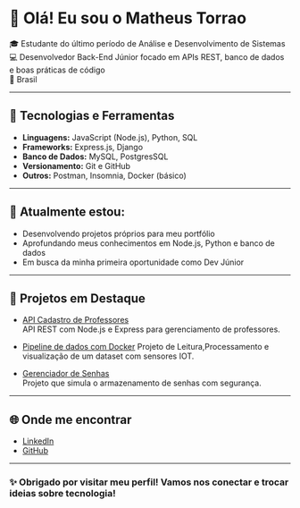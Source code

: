 # 👋 Olá! Eu sou o Matheus Torrao

🎓 Estudante do último período de Análise e Desenvolvimento de Sistemas  
💻 Desenvolvedor Back-End Júnior focado em APIs REST, banco de dados e boas práticas de código  
📍 Brasil

---

## 🚀 Tecnologias e Ferramentas

- **Linguagens:** JavaScript (Node.js), Python, SQL
- **Frameworks:** Express.js, Django
- **Banco de Dados:** MySQL, PostgresSQL
- **Versionamento:** Git e GitHub
- **Outros:** Postman, Insomnia, Docker (básico)

---

## 🧠 Atualmente estou:

- Desenvolvendo projetos próprios para meu portfólio
- Aprofundando meus conhecimentos em Node.js, Python e banco de dados
- Em busca da minha primeira oportunidade como Dev Júnior

---

## 📌 Projetos em Destaque

- [API Cadastro de Professores](https://github.com/Matheus-torrao/API-cadastro-Professor)  
  API REST com Node.js e Express para gerenciamento de professores.

- [Pipeline de dados com Docker](https://github.com/Matheus-torrao/pipeline_dados_Iot_docker.git)
  Projeto de Leitura,Processamento e visualização de um dataset com sensores IOT.

- [Gerenciador de Senhas](https://github.com/Matheus-torrao/gerenciadorsenhas)  
  Projeto que simula o armazenamento de senhas com segurança.

---

## 🌐 Onde me encontrar

- [LinkedIn](https://www.linkedin.com/in/matheus-torrão) 
- [GitHub](https://github.com/Matheus-torrao)

---

### ✨ Obrigado por visitar meu perfil! Vamos nos conectar e trocar ideias sobre tecnologia!

